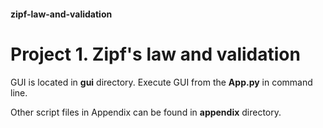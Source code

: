 #### zipf-law-and-validation

# Project 1. Zipf's law and validation

GUI is located in **gui** directory. Execute GUI from the **App.py** in command line.

Other script files in Appendix can be found in **appendix** directory.

